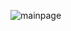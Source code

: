 ![mainpage](https://github.com/BernTheSeal/countries-and-games-react/assets/140826522/44717582-dd2a-4c44-bcde-f2b84b302ad5)
